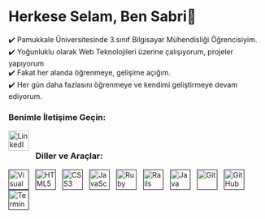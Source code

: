 
  
# Herkese Selam, Ben Sabri👋

:heavy_check_mark: Pamukkale Üniversitesinde 3.sınıf Bilgisayar Mühendisliği Öğrencisiyim.<br/>
:heavy_check_mark: Yoğunluklu olarak Web Teknolojileri üzerine çalışıyorum, projeler yapıyorum<br/>
:heavy_check_mark: Fakat her alanda öğrenmeye, gelişime açığım.<br/>
:heavy_check_mark: Her gün daha fazlasını öğrenmeye ve kendimi geliştirmeye devam ediyorum.<br/>

### Benimle İletişime Geçin:

[<img align="left" alt="LinkedIn" width="40px" src="https://cdn-icons-png.flaticon.com/512/174/174857.png" style="padding-right:10px;" />](https://www.linkedin.com/in/sabri-%C3%A7akir-aa1985212)

<br/>

### Diller ve Araçlar:


[<img align="left" alt="Visual Studio Code" width="40px"  src="https://cdn.jsdelivr.net/gh/devicons/devicon/icons/vscode/vscode-original.svg" style="padding-right:10px;" />]()
[<img align="left" alt="HTML5" width="40px"  src="https://cdn.jsdelivr.net/gh/devicons/devicon/icons/html5/html5-original.svg" style="padding-right:10px;" />]()
[<img align="left" alt="CSS3" width="40px" src="https://cdn.jsdelivr.net/gh/devicons/devicon/icons/css3/css3-original.svg" style="padding-right:10px;" />]()
[<img align="left" alt="JavaScript" width="40px" src="https://cdn.jsdelivr.net/gh/devicons/devicon/icons/javascript/javascript-original.svg" style="padding-right:10px;" />]()
[<img align="left" alt="Ruby" width="40px" src="https://upload.wikimedia.org/wikipedia/commons/thumb/7/73/Ruby_logo.svg/1200px-Ruby_logo.svg.png" style="padding-right:10px;" />]()
[<img align="left" alt="Rails" width="40px" src="https://pbs.twimg.com/media/CZGHPChUAAA3jqE.png:large" style="padding-right:10px;" />]()
[<img align="left" alt="Java" width="40px"  src="https://cdn.freebiesupply.com/logos/large/2x/java-1-logo-svg-vector.svg" style="padding-right:10px;" />]()
[<img align="left" alt="Git" width="40px"  src="https://miro.medium.com/max/398/1*yjzfPF88FVJiMGsYv5ob3Q.png" style="padding-right:10px;" />]()
[<img align="left" alt="GitHub" width="40px" src="https://cdn2.iconfinder.com/data/icons/social-icons-33/128/Github-512.png" style="padding-right:10px;" />]()
[<img align="left" alt="Terminal" width="40px" height="40px" src="https://upload.wikimedia.org/wikipedia/commons/thumb/5/51/Windows_Terminal_logo.svg/2560px-Windows_Terminal_logo.svg.png" style="padding-right:10px;" />]()

<br/>


